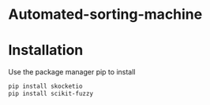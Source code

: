 # Automated-sorting-machine

# Installation
Use the package manager pip to install
```bash
pip install skocketio
pip install scikit-fuzzy
```

